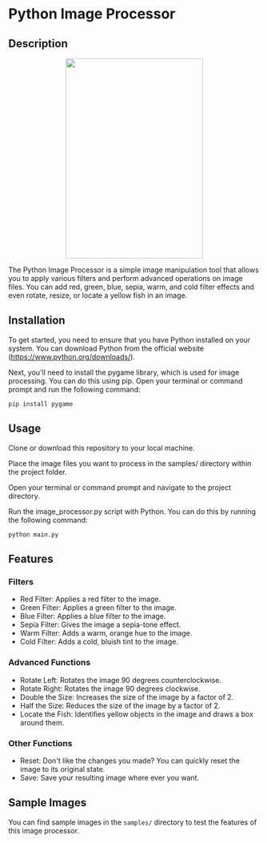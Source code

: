 # Python Image Processor
## Description

<p align="center">
  <img width="274" height="400" src="https://github.com/salmanayazz/python-image-processor/assets/80385814/0ac35a47-fc01-4360-a529-07154b78123b">
</p>


The Python Image Processor is a simple image manipulation tool that allows you to apply various filters and perform advanced operations on image files. You can add  red, green, blue, sepia, warm, and cold filter effects and even rotate, resize, or locate a yellow fish in an image.

## Installation

To get started, you need to ensure that you have Python installed on your system. You can download Python from the official website (https://www.python.org/downloads/).

Next, you'll need to install the pygame library, which is used for image processing. You can do this using pip. Open your terminal or command prompt and run the following command:
```
pip install pygame
```
## Usage

Clone or download this repository to your local machine.

Place the image files you want to process in the samples/ directory within the project folder.

Open your terminal or command prompt and navigate to the project directory.

Run the image_processor.py script with Python. You can do this by running the following command:

```
python main.py
```

## Features
### Filters

- Red Filter: Applies a red filter to the image.
- Green Filter: Applies a green filter to the image.
- Blue Filter: Applies a blue filter to the image.
- Sepia Filter: Gives the image a sepia-tone effect.
- Warm Filter: Adds a warm, orange hue to the image.
- Cold Filter: Adds a cold, bluish tint to the image.

### Advanced Functions

- Rotate Left: Rotates the image 90 degrees counterclockwise.
- Rotate Right: Rotates the image 90 degrees clockwise.
- Double the Size: Increases the size of the image by a factor of 2.
- Half the Size: Reduces the size of the image by a factor of 2.
- Locate the Fish: Identifies yellow objects in the image and draws a box around them.

### Other Functions
- Reset: Don't like the changes you made? You can quickly reset the image to its original state.
- Save: Save your resulting image where ever you want.

## Sample Images

You can find sample images in the `samples/` directory to test the features of this image processor.